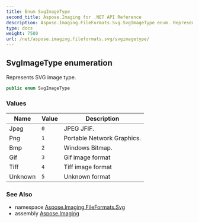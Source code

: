 ```yaml
---
title: Enum SvgImageType
second_title: Aspose.Imaging for .NET API Reference
description: Aspose.Imaging.FileFormats.Svg.SvgImageType enum. Represents SVG image type
type: docs
weight: 7580
url: /net/aspose.imaging.fileformats.svg/svgimagetype/
---
```

## SvgImageType enumeration

Represents SVG image type.

```csharp
public enum SvgImageType
```

### Values

| Name | Value | Description |
| --- | --- | --- |
| Jpeg | `0` | JPEG JFIF. |
| Png | `1` | Portable Network Graphics. |
| Bmp | `2` | Windows Bitmap. |
| Gif | `3` | Gif image format |
| Tiff | `4` | Tiff image format |
| Unknown | `5` | Unknown format |

### See Also

* namespace [Aspose.Imaging.FileFormats.Svg](../../aspose.imaging.fileformats.svg/)
* assembly [Aspose.Imaging](../../)


